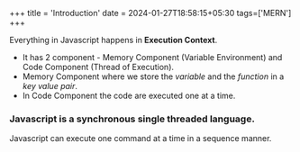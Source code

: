 +++
title = 'Introduction'
date = 2024-01-27T18:58:15+05:30
tags=['MERN']
+++


Everything in Javascript happens in **Execution Context**.
- It has 2 component - Memory Component (Variable Environment) and Code Component (Thread of Execution).
- Memory Component where we store the _variable_ and the _function_ in a _key value pair_.
- In Code Component the code are executed one at a time.
### Javascript is a synchronous single threaded language.
Javascript can execute one command at a time in a sequence manner.